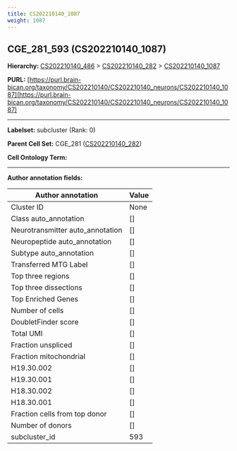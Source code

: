 ```yaml
---
title: CS202210140_1087
weight: 1087
---
```

## CGE_281_593 (CS202210140_1087)
<b>Hierarchy: </b>
[CS202210140_486](../CS202210140_486) >
[CS202210140_282](../CS202210140_282) >
[CS202210140_1087](../CS202210140_1087)

**PURL:** [https://purl.brain-bican.org/taxonomy/CS202210140/CS202210140_neurons/CS202210140_1087](https://purl.brain-bican.org/taxonomy/CS202210140/CS202210140_neurons/CS202210140_1087)

---


**Labelset:** subcluster (Rank: 0)

**Parent Cell Set:** CGE_281 ([CS202210140_282](../CS202210140_282))



**Cell Ontology Term:** 

[MARKER GENES.]: #


---

[TRANSFERRED ANNOTATIONS.]: #


[AUTHOR ANNOTATION FIELDS.]: #


**Author annotation fields:**

| Author annotation | Value |
|-------------------|-------|
|Cluster ID|None|
|Class auto_annotation|[]|
|Neurotransmitter auto_annotation|[]|
|Neuropeptide auto_annotation|[]|
|Subtype auto_annotation|[]|
|Transferred MTG Label|[]|
|Top three regions|[]|
|Top three dissections|[]|
|Top Enriched Genes|[]|
|Number of cells|[]|
|DoubletFinder score|[]|
|Total UMI|[]|
|Fraction unspliced|[]|
|Fraction mitochondrial|[]|
|H19.30.002|[]|
|H19.30.001|[]|
|H18.30.002|[]|
|H18.30.001|[]|
|Fraction cells from top donor|[]|
|Number of donors|[]|
|subcluster_id|593|
